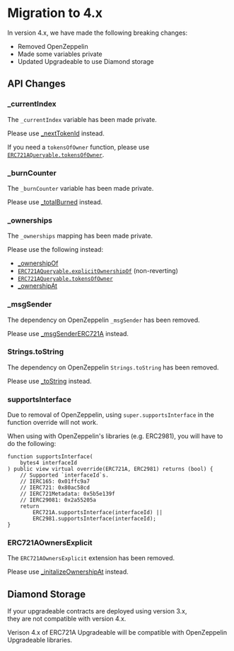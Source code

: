 # Migration to 4.x

In version 4.x, we have made the following breaking changes:

- Removed OpenZeppelin
- Made some variables private
- Updated Upgradeable to use Diamond storage

## API Changes

### \_currentIndex

The `_currentIndex` variable has been made private.

Please use [_nextTokenId](erc721a.md#_nextTokenId) instead.

If you need a `tokensOfOwner` function, please use [`ERC721AQueryable.tokensOfOwner`](erc721a-queryable.md#tokensOfOwner).

### \_burnCounter

The `_burnCounter` variable has been made private.

Please use [_totalBurned](erc721a.md#_totalBurned) instead.

### \_ownerships

The `_ownerships` mapping has been made private.

Please use the following instead:
- [_ownershipOf](erc721a.md#_ownershipOf)
- [`ERC721AQueryable.explicitOwnershipOf`](erc721a-queryable.md#explicitOwnershipOf) (non-reverting)
- [`ERC721AQueryable.tokensOfOwner`](erc721a-queryable.md#tokensOfOwner)
- [_ownershipAt](erc721a.md#_ownershipAt)

### \_msgSender

The dependency on OpenZeppelin `_msgSender` has been removed.

Please use [_msgSenderERC721A](erc721a.md#_msgSenderERC721A) instead.

### Strings.toString

The dependency on OpenZeppelin `Strings.toString` has been removed.

Please use [_toString](erc721a.md#_toString) instead.

### supportsInterface

Due to removal of OpenZeppelin, using `super.supportsInterface` in the function override will not work.

When using with OpenZeppelin's libraries (e.g. ERC2981), you will have to do the following:

```solidity
function supportsInterface(
    bytes4 interfaceId
) public view virtual override(ERC721A, ERC2981) returns (bool) {
    // Supported `interfaceId`s.
    // IERC165: 0x01ffc9a7
    // IERC721: 0x80ac58cd
    // IERC721Metadata: 0x5b5e139f
    // IERC29081: 0x2a55205a
    return 
        ERC721A.supportsInterface(interfaceId) || 
        ERC2981.supportsInterface(interfaceId);
}
```

### ERC721AOwnersExplicit

The `ERC721AOwnersExplicit` extension has been removed. 

Please use [_initalizeOwnershipAt](erc721a.md#_initalizeOwnershipAt) instead.

## Diamond Storage

If your upgradeable contracts are deployed using version 3.x,  
they are not compatible with version 4.x.

Verison 4.x of ERC721A Upgradeable will be compatible with OpenZeppelin Upgradeable libraries.

